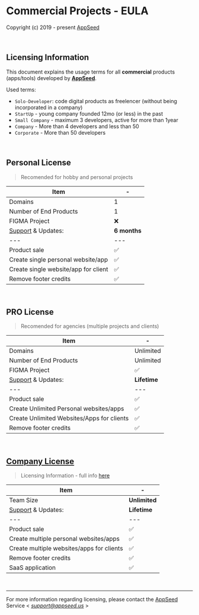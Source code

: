 # Commercial Projects - EULA 

Copyright (c) 2019 - present [AppSeed](http://appseed.us/)

<br />

## Licensing Information

This document explains the usage terms for all **commercial** products (apps/tools) developed by **[AppSeed](http://appseed.us/)**. 

Used terms: 

- `Solo-Developer`: code digital products as freelencer (without being incorporated in a company)
- `StartUp` - young company founded 12mo (or less) in the past
- `Small Company` - maximum 3 developers, active for more than 1year 
- `Company` - More than 4 developers and less than 50
- `Corporate` - More than 50 developers 

<br />

## Personal License

> Recomended for hobby and personal projects 

| Item | - |
| ---------------------------------- | --- |
| Domains | 1 |
| Number of End Products | 1 |
| FIGMA Project | ❌ |
| [Support](https://appseed.us/support/) & Updates: | **6 months** |
| --- | --- |
| Product sale | ✅ |
| Create single personal website/app | ✅ |
| Create single website/app for client | ✅ |
| Remove footer credits | ✅ |

<br />

## PRO License

> Recomended for agencies (multiple projects and clients)

| Item | - |
| ---------------------------------- | --- |
| Domains | Unlimited |
| Number of End Products | Unlimited |
| FIGMA Project | ✅ |
| [Support](https://appseed.us/support/) & Updates: | **Lifetime** |
| --- | --- |
| Product sale | ✅ |
| Create Unlimited Personal websites/apps | ✅ |
| Create Unlimited Websites/Apps for clients | ✅ |
| Remove footer credits | ✅ |

<br />

## [Company License](https://github.com/app-generator/license-company)

> Licensing Information - full info [here](https://github.com/app-generator/license-company)

| Item | - |
| ---------------------------------- | --- |
| Team Size | **Unlimited** |
| [Support](https://appseed.us/support/) & Updates: | **Lifetime** |
| --- | --- |
| Product sale | ✅ |
| Create multiple personal websites/apps | ✅ |
| Create multiple websites/apps for clients | ✅ |
| Remove footer credits | ✅ |
| SaaS application | ✅ |

<br />

---
For more information regarding licensing, please contact the [AppSeed](https://appseed.us/) Service < *support@appseed.us* >
